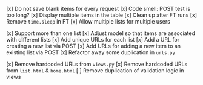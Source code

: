 [x] Do not save blank items for every request
[x] Code smell: POST test is too long?
[x] Display multiple items in the table
[x] Clean up after FT runs
[x] Remove `time.sleep` in FT
[x] Allow multiple lists for multiple users

[x] Support more than one list
  [x] Adjust model so that items are associated with different lists
  [x] Add unique URLs for each list
  [x] Add a URL for creating a new list via POST
  [x] Add URLs for adding a new item to an existing list via POST
  [x] Refactor away some duplication in `urls.py`

[x] Remove hardcoded URLs from `views.py`
[x] Remove hardcoded URLs from `list.html` & `home.html`
[ ] Remove duplication of validation logic in views